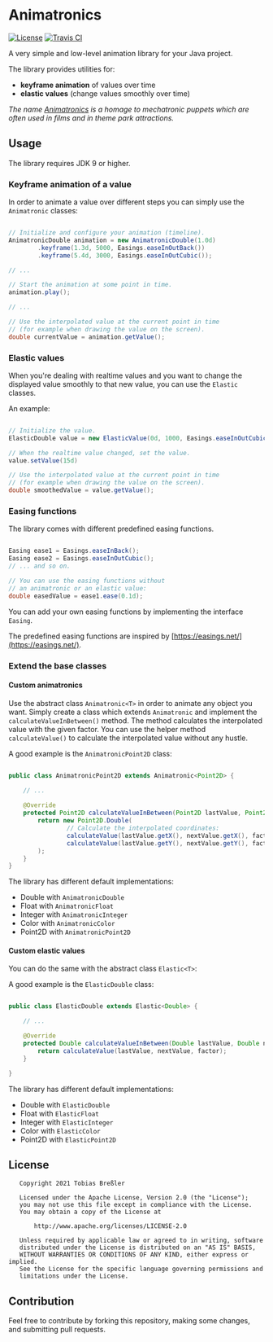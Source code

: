 # Animatronics

[![License](https://img.shields.io/badge/License-APL%202.0-green.svg)](https://opensource.org/licenses/Apache-2.0)
[![Travis CI](https://travis-ci.com/tbressler/java-animatronics.svg?branch=main)](https://travis-ci.com/github/tbressler/java-animatronics)

A very simple and low-level animation library for your Java project.

The library provides utilities for:

* **keyframe animation** of values over time
* **elastic values** (change values smoothly over time)

*The name [Animatronics](https://en.wikipedia.org/wiki/Animatronics) is a homage to mechatronic puppets which are often used in films and in theme park attractions.*

## Usage

The library requires JDK 9 or higher.

### Keyframe animation of a value

In order to animate a value over different steps you can simply use the ```Animatronic``` classes:

```Java

// Initialize and configure your animation (timeline).
AnimatronicDouble animation = new AnimatronicDouble(1.0d)
        .keyframe(1.3d, 5000, Easings.easeInOutBack())
        .keyframe(5.4d, 3000, Easings.easeInOutCubic());

// ...

// Start the animation at some point in time.
animation.play();        

// ...

// Use the interpolated value at the current point in time
// (for example when drawing the value on the screen).        
double currentValue = animation.getValue();

```


### Elastic values

When you're dealing with realtime values and you want to change the displayed value smoothly to that new value, you can use the ```Elastic``` classes.

An example:

```Java

// Initialize the value.
ElasticDouble value = new ElasticValue(0d, 1000, Easings.easeInOutCubic());

// When the realtime value changed, set the value.
value.setValue(15d)

// Use the interpolated value at the current point in time
// (for example when drawing the value on the screen).
double smoothedValue = value.getValue();

```


### Easing functions

The library comes with different predefined easing functions.

```Java

Easing ease1 = Easings.easeInBack();
Easing ease2 = Easings.easeInOutCubic();
// ... and so on.

// You can use the easing functions without
// an animatronic or an elastic value:
double easedValue = ease1.ease(0.1d);

```

You can add your own easing functions by implementing the interface ```Easing```.

The predefined easing functions are inspired by [https://easings.net/](https://easings.net/).


### Extend the base classes

#### Custom animatronics

Use the abstract class ```Animatronic<T>``` in order to animate any object you want. Simply create a class which extends ```Animatronic``` and implement the ```calculateValueInBetween()``` method. The method calculates the interpolated value with the given factor. You can use the helper method ```calculateValue()``` to calculate the interpolated value without any hustle.

A good example is the ```AnimatronicPoint2D``` class:

```Java

public class AnimatronicPoint2D extends Animatronic<Point2D> {

    // ...
    
    @Override
    protected Point2D calculateValueInBetween(Point2D lastValue, Point2D nextValue, double factor) {
        return new Point2D.Double(
                // Calculate the interpolated coordinates:
                calculateValue(lastValue.getX(), nextValue.getX(), factor),
                calculateValue(lastValue.getY(), nextValue.getY(), factor)
        );
    }
}

```

The library has different default implementations:

* Double with ```AnimatronicDouble```
* Float with ```AnimatronicFloat```
* Integer with ```AnimatronicInteger```
* Color with ```AnimatronicColor```
* Point2D with ```AnimatronicPoint2D```

#### Custom elastic values

You can do the same with the abstract class ```Elastic<T>```:

A good example is the ```ElasticDouble``` class:

```Java

public class ElasticDouble extends Elastic<Double> {

    // ...

    @Override
    protected Double calculateValueInBetween(Double lastValue, Double nextValue, double factor) {
        return calculateValue(lastValue, nextValue, factor);
    }

}

```

The library has different default implementations:

* Double with ```ElasticDouble```
* Float with ```ElasticFloat```
* Integer with ```ElasticInteger```
* Color with ```ElasticColor```
* Point2D with ```ElasticPoint2D```


## License

```
   Copyright 2021 Tobias Breßler

   Licensed under the Apache License, Version 2.0 (the "License");
   you may not use this file except in compliance with the License.
   You may obtain a copy of the License at

       http://www.apache.org/licenses/LICENSE-2.0

   Unless required by applicable law or agreed to in writing, software
   distributed under the License is distributed on an "AS IS" BASIS,
   WITHOUT WARRANTIES OR CONDITIONS OF ANY KIND, either express or implied.
   See the License for the specific language governing permissions and
   limitations under the License.
```

## Contribution

Feel free to contribute by forking this repository, making some changes, and submitting pull requests.
